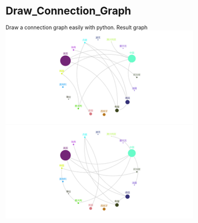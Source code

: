 # Draw_Connection_Graph
 Draw a connection graph easily with python.
 Result graph
![png1](https://raw.githubusercontent.com/Kchu/Draw_Connection_Graph/main/connect_graph_1.png)
![png2](https://raw.githubusercontent.com/Kchu/Draw_Connection_Graph/main/connect_graph_2.png)